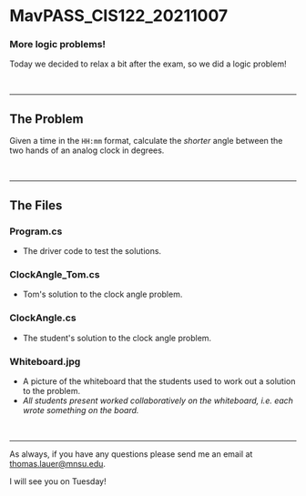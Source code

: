 # MavPASS_CIS122_20211007

### More logic problems!

Today we decided to relax a bit after the exam, so we did a logic problem!

<br><hr>

## The Problem

Given a time in the <code>HH:mm</code> format, calculate the <em>shorter</em> angle between the two hands of an analog clock in degrees.

<br><hr>

## The Files

### Program.cs
 - The driver code to test the solutions.

### ClockAngle_Tom.cs
 - Tom's solution to the clock angle problem.

### ClockAngle.cs
 - The student's solution to the clock angle problem.

### Whiteboard.jpg
 - A picture of the whiteboard that the students used to work out a solution to the problem.
 - <em>All students present worked collaboratively on the whiteboard, i.e. each wrote something on the board.</em>

<br><hr>

As always, if you have any questions please send me an email at thomas.lauer@mnsu.edu.

I will see you on Tuesday!
